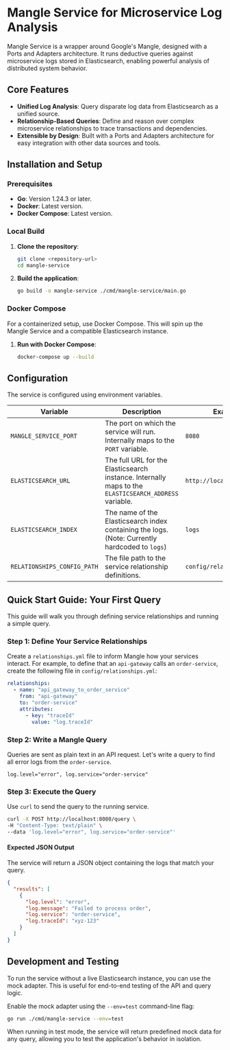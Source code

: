 # Mangle Service for Microservice Log Analysis

Mangle Service is a wrapper around Google's Mangle, designed with a Ports and Adapters architecture. It runs deductive queries against microservice logs stored in Elasticsearch, enabling powerful analysis of distributed system behavior.

## Core Features

*   **Unified Log Analysis**: Query disparate log data from Elasticsearch as a unified source.
*   **Relationship-Based Queries**: Define and reason over complex microservice relationships to trace transactions and dependencies.
*   **Extensible by Design**: Built with a Ports and Adapters architecture for easy integration with other data sources and tools.

## Installation and Setup

### Prerequisites

*   **Go**: Version 1.24.3 or later.
*   **Docker**: Latest version.
*   **Docker Compose**: Latest version.

### Local Build

1.  **Clone the repository**:
    ```bash
    git clone <repository-url>
    cd mangle-service
    ```

2.  **Build the application**:
    ```bash
    go build -o mangle-service ./cmd/mangle-service/main.go
    ```

### Docker Compose

For a containerized setup, use Docker Compose. This will spin up the Mangle Service and a compatible Elasticsearch instance.

1.  **Run with Docker Compose**:
    ```bash
    docker-compose up --build
    ```

## Configuration

The service is configured using environment variables.

| Variable                  | Description                                                                                             | Example                               |
| ------------------------- | ------------------------------------------------------------------------------------------------------- | ------------------------------------- |
| `MANGLE_SERVICE_PORT`     | The port on which the service will run. Internally maps to the `PORT` variable.                         | `8080`                                |
| `ELASTICSEARCH_URL`       | The full URL for the Elasticsearch instance. Internally maps to the `ELASTICSEARCH_ADDRESS` variable.   | `http://localhost:9200`               |
| `ELASTICSEARCH_INDEX`     | The name of the Elasticsearch index containing the logs. (Note: Currently hardcoded to `logs`)            | `logs`                                |
| `RELATIONSHIPS_CONFIG_PATH` | The file path to the service relationship definitions.                                                  | `config/relationships.yml`            |

## Quick Start Guide: Your First Query

This guide will walk you through defining service relationships and running a simple query.

### Step 1: Define Your Service Relationships

Create a `relationships.yml` file to inform Mangle how your services interact. For example, to define that an `api-gateway` calls an `order-service`, create the following file in `config/relationships.yml`:

```yaml
relationships:
  - name: "api_gateway_to_order_service"
    from: "api-gateway"
    to: "order-service"
    attributes:
      - key: "traceId"
        value: "log.traceId"
```

### Step 2: Write a Mangle Query

Queries are sent as plain text in an API request. Let's write a query to find all error logs from the `order-service`.

```
log.level="error", log.service="order-service"
```

### Step 3: Execute the Query

Use `curl` to send the query to the running service.

```bash
curl -X POST http://localhost:8080/query \
-H "Content-Type: text/plain" \
--data 'log.level="error", log.service="order-service"'
```

#### Expected JSON Output

The service will return a JSON object containing the logs that match your query.

```json
{
  "results": [
    {
      "log.level": "error",
      "log.message": "Failed to process order",
      "log.service": "order-service",
      "log.traceId": "xyz-123"
    }
  ]
}
```

## Development and Testing

To run the service without a live Elasticsearch instance, you can use the mock adapter. This is useful for end-to-end testing of the API and query logic.

Enable the mock adapter using the `--env=test` command-line flag:

```bash
go run ./cmd/mangle-service --env=test
```

When running in test mode, the service will return predefined mock data for any query, allowing you to test the application's behavior in isolation.
